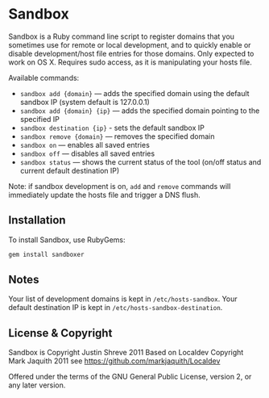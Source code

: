 # Sandbox

Sandbox is a Ruby command line script to register domains that you sometimes use for remote or local development, and to quickly enable or disable development/host file entries for those domains. Only expected to work on OS X. Requires sudo access, as it is manipulating your hosts file.

Available commands:

* `sandbox add {domain}` — adds the specified domain using the default sandbox IP (system default is 127.0.0.1)
* `sandbox add {domain} {ip}` — adds the specified domain pointing to the specified IP
* `sandbox destination {ip}` - sets the default sandbox IP
* `sandbox remove {domain}` — removes the specified domain
* `sandbox on` — enables all saved entries
* `sandbox off` — disables all saved entries
* `sandbox status` — shows the current status of the tool (on/off status and current default destination IP)

Note: if sandbox development is on, `add` and `remove` commands will immediately update the hosts file and trigger a DNS flush.

## Installation

To install Sandbox, use RubyGems:

```bash
gem install sandboxer
```

## Notes

Your list of development domains is kept in `/etc/hosts-sandbox`.
Your default destination IP is kept in `/etc/hosts-sandbox-destination`.

## License & Copyright

Sandbox is Copyright Justin Shreve 2011
Based on Localdev Copyright Mark Jaquith 2011
see https://github.com/markjaquith/Localdev

Offered under the terms of the GNU General Public License, version 2, or any later version.
